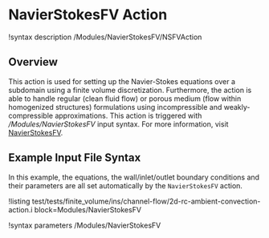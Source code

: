 # NavierStokesFV Action

!syntax description /Modules/NavierStokesFV/NSFVAction

## Overview

This action is used for setting up the Navier-Stokes equations over a subdomain
using a finite volume discretization. Furthermore, the action is able to handle
regular (clean fluid flow) or porous medium (flow within homogenized structures)
formulations using incompressible and weakly-compressible approximations.
This action is triggered with */Modules/NavierStokesFV* input syntax.
For more information, visit [NavierStokesFV](/Modules/NavierStokesFV/index.md).

## Example Input File Syntax

In this example, the equations, the wall/inlet/outlet boundary conditions and their parameters are all set automatically by the `NavierStokesFV` action.

!listing test/tests/finite_volume/ins/channel-flow/2d-rc-ambient-convection-action.i block=Modules/NavierStokesFV

!syntax parameters /Modules/NavierStokesFV
